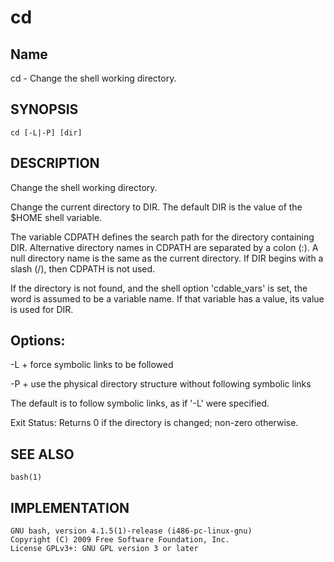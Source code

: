 # cd

## Name

cd - Change the shell working directory.

##  SYNOPSIS
    cd [-L|-P] [dir]

## DESCRIPTION

Change the shell working directory.
    
Change the current directory to DIR.  The default DIR is the value of the $HOME shell variable.
    
The variable CDPATH defines the search path for the directory containing DIR. Alternative directory names in CDPATH are separated by a colon (:). A null directory name is the same as the current directory.  If DIR begins
with a slash (/), then CDPATH is not used.
    
 If the directory is not found, and the shell option 'cdable_vars' is set, the word is assumed to be  a variable name.  If that variable has a value, its value is used for DIR.
    
## Options:

 -L	
    + force symbolic links to be followed

 -P	
    + use the physical directory structure without following symbolic links
    
The default is to follow symbolic links, as if '-L' were specified.
    
Exit Status:
  Returns 0 if the directory is changed; non-zero otherwise.

## SEE ALSO
    bash(1)

## IMPLEMENTATION
    GNU bash, version 4.1.5(1)-release (i486-pc-linux-gnu)
    Copyright (C) 2009 Free Software Foundation, Inc.
    License GPLv3+: GNU GPL version 3 or later 
